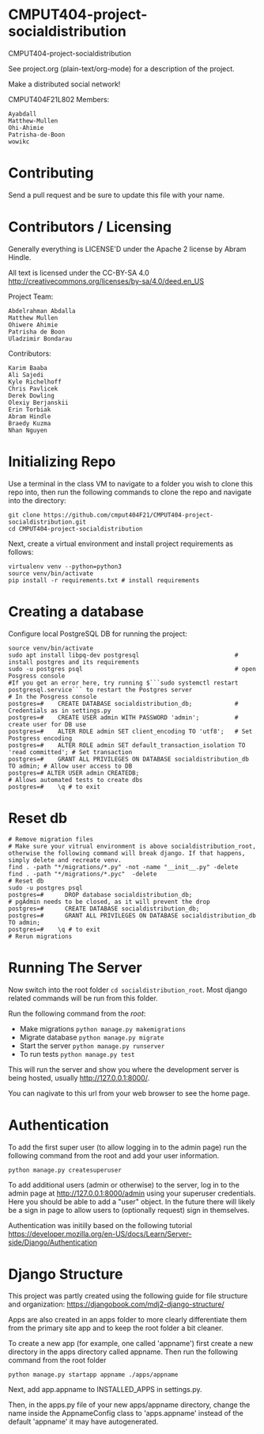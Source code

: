 # CMPUT404-project-socialdistribution

CMPUT404-project-socialdistribution

See project.org (plain-text/org-mode) for a description of the project.

Make a distributed social network!

CMPUT404F21L802 Members:

    Ayabdall
    Matthew-Mullen
    Ohi-Ahimie
    Patrisha-de-Boon
    wowikc

# Contributing

Send a pull request and be sure to update this file with your name.

# Contributors / Licensing

Generally everything is LICENSE'D under the Apache 2 license by Abram Hindle.

All text is licensed under the CC-BY-SA 4.0 http://creativecommons.org/licenses/by-sa/4.0/deed.en_US

Project Team:

    Abdelrahman Abdalla
    Matthew Mullen
    Ohiwere Ahimie
    Patrisha de Boon
    Uladzimir Bondarau

Contributors:

    Karim Baaba
    Ali Sajedi
    Kyle Richelhoff
    Chris Pavlicek
    Derek Dowling
    Olexiy Berjanskii
    Erin Torbiak
    Abram Hindle
    Braedy Kuzma
    Nhan Nguyen 

# Initializing Repo

Use a terminal in the class VM to navigate to a folder you wish to clone this repo into, then run the following commands to clone the repo and navigate into the directory:

```
git clone https://github.com/cmput404F21/CMPUT404-project-socialdistribution.git 
cd CMPUT404-project-socialdistribution
```

Next, create a virtual environment and install project requirements as follows:

```
virtualenv venv --python=python3
source venv/bin/activate
pip install -r requirements.txt # install requirements
```

# Creating a database

Configure local PostgreSQL DB for running the project:

```
source venv/bin/activate
sudo apt install libpq-dev postgresql                           # install postgres and its requirements
sudo -u postgres psql                                           # open Posgress console
#If you get an error here, try running $```sudo systemctl restart postgresql.service``` to restart the Postgres server
# In the Posgress console
postgres=#    CREATE DATABASE socialdistribution_db;            # Credentials as in settings.py
postgres=#    CREATE USER admin WITH PASSWORD 'admin';          # create user for DB use
postgres=#    ALTER ROLE admin SET client_encoding TO 'utf8';   # Set Postgress encoding
postgres=#    ALTER ROLE admin SET default_transaction_isolation TO 'read committed'; # Set transaction
postgres=#    GRANT ALL PRIVILEGES ON DATABASE socialdistribution_db TO admin; # Allow user access to DB
postgres=# ALTER USER admin CREATEDB; 
# Allows automated tests to create dbs
postgres=#    \q # to exit
```

# Reset db
```
# Remove migration files
# Make sure your vitrual environment is above socialdistribution_root, otherwise the following command will break django. If that happens, simply delete and recreate venv.
find . -path "*/migrations/*.py" -not -name "__init__.py" -delete
find . -path "*/migrations/*.pyc"  -delete
# Reset db
sudo -u postgres psql   
postgres=#      DROP database socialdistribution_db;
# pgAdmin needs to be closed, as it will prevent the drop
postgres=#      CREATE DATABASE socialdistribution_db;
postgres=#      GRANT ALL PRIVILEGES ON DATABASE socialdistribution_db TO admin;
postgres=#    \q # to exit
# Rerun migrations
```

# Running The Server

Now switch into the root folder ```cd socialdistribution_root```. Most django related commands will be run from this folder.

Run the following command from the _root_:

- Make migrations `python manage.py makemigrations`
- Migrate database `python manage.py migrate`
- Start the server `python manage.py runserver`
- To run tests `python manage.py test`


This will run the server and show you where the development server is being hosted, usually  http://127.0.0.1:8000/.

You can nagivate to this url from your web browser to see the home page.

# Authentication

To add the first super user (to allow logging in to the admin page) run the following command from the root and add your user information. 

```
python manage.py createsuperuser
```

To add additional users (admin or otherwise) to the server, log in to the admin page at http://127.0.0.1:8000/admin using your superuser credentials. Here you should be able to add a "user" object. In the future there will likely be a sign in page to allow users to (optionally request) sign in themselves.

Authentication was initilly based on the following tutorial
https://developer.mozilla.org/en-US/docs/Learn/Server-side/Django/Authentication

# Django Structure

This project was partly created using the following guide for file structure and organization: 
https://djangobook.com/mdj2-django-structure/

Apps are also created in an apps folder to more clearly differentiate them from the primary site app 
and to keep the root folder a bit cleaner.

To create a new app (for example, one called 'appname') first create a new directory in the apps directory called appname. Then run the following command from the root folder

```
python manage.py startapp appname ./apps/appname
```

Next, add app.appname to INSTALLED_APPS in settings.py. 

Then, in the apps.py file of your new apps/appname directory, change the name inside the AppnameConfig class to 'apps.appname' instead of the default 'appname' it may have autogenerated.
